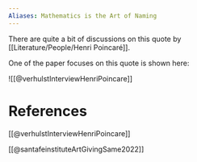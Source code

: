 ```yaml
---
Aliases: Mathematics is the Art of Naming
---
```


There are quite a bit of discussions on this quote by [[Literature/People/Henri Poincaré]].

One of the paper focuses on this quote is shown here:

![[@verhulstInterviewHenriPoincare]]

# References

[[@verhulstInterviewHenriPoincare]]

[[@santafeinstituteArtGivingSame2022]]